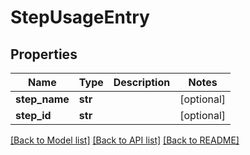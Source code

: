 # StepUsageEntry

## Properties
Name | Type | Description | Notes
------------ | ------------- | ------------- | -------------
**step_name** | **str** |  | [optional] 
**step_id** | **str** |  | [optional] 

[[Back to Model list]](../README.md#documentation-for-models) [[Back to API list]](../README.md#documentation-for-api-endpoints) [[Back to README]](../README.md)


